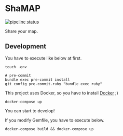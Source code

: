 # ShaMAP

[![pipeline status](https://gitlab.com/shamap/shamap-rails-api/badges/master/pipeline.svg)](https://gitlab.com/shamap/shamap-rails-api/commits/master)

Share your map.

## Development
You have to execute like below at first.
```shell
touch .env

# pre-commit
bundle exec pre-commit install
git config pre-commit.ruby "bundle exec ruby"
```

This project uses Docker, so you have to install [Docker](https://www.docker.com) ;)

```shell
docker-compose up
```
You can start to develop!


If you modify Gemfile, you have to execute below.
```shell
docker-compose build && docker-compose up
```
